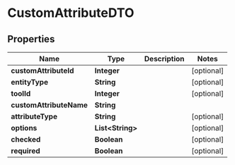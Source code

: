 

# CustomAttributeDTO


## Properties

Name | Type | Description | Notes
------------ | ------------- | ------------- | -------------
**customAttributeId** | **Integer** |  |  [optional]
**entityType** | **String** |  |  [optional]
**toolId** | **Integer** |  |  [optional]
**customAttributeName** | **String** |  | 
**attributeType** | **String** |  |  [optional]
**options** | **List&lt;String&gt;** |  |  [optional]
**checked** | **Boolean** |  |  [optional]
**required** | **Boolean** |  |  [optional]



